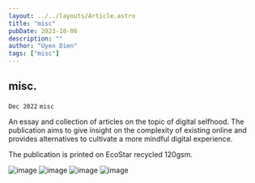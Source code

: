 ```yaml
---
layout: ../../layouts/Article.astro
title: "misc"
pubDate: 2023-10-06
description: ""
author: "Uyen Dien"
tags: ["misc"]
---
```


## misc.

`Dec 2022`
`misc`

An essay and collection of articles on the topic of digital selfhood. The publication aims to give insight on the complexity of existing online and provides alternatives to cultivate a more mindful digital experience. 

The publication is printed on EcoStar recycled 120gsm.

![image](/assets/dselfhood/digital-self-4.jpg)
![image](/assets/dselfhood/digital-self-1.JPG)
![image](/assets/dselfhood/digital-self-2.gif)
![image](/assets/dselfhood/digital-self-3.jpg)